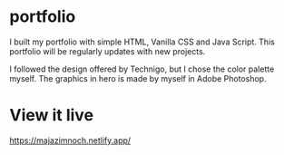 # portfolio
I built my portfolio with simple HTML, Vanilla CSS and Java Script. 
This portfolio will be regularly updates with new projects. 

I followed the design offered by Technigo, but I chose the color palette myself. The graphics in hero is made by myself in Adobe Photoshop. 

# View it live
https://majazimnoch.netlify.app/